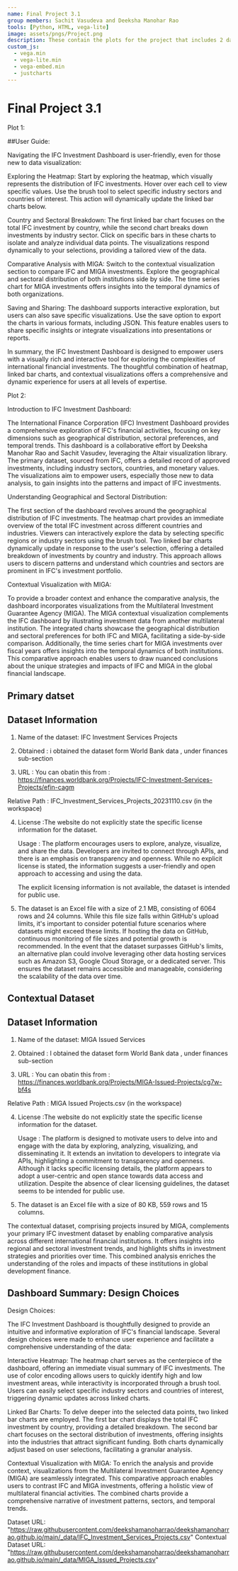 ```yaml
---
name: Final Project 3.1
group members: Sachit Vasudeva and Deeksha Manohar Rao
tools: [Python, HTML, vega-lite]
image: assets/pngs/Project.png
description: These contain the plots for the project that includes 2 datasets outlining income levels and investments for different countries around the world.
custom_js:
  - vega.min
  - vega-lite.min
  - vega-embed.min
  - justcharts
---
```




# Final Project 3.1 

Plot 1:

<vegachart schema-url="{{ site.baseurl }}/assets/json/Interactive_Visualization.json" style="width: 100%"></vegachart>

 ##User Guide:

Navigating the IFC Investment Dashboard is user-friendly, even for those new to data visualization:

Exploring the Heatmap: Start by exploring the heatmap, which visually represents the distribution of IFC investments. Hover over each cell to view specific values. Use the brush tool to select specific industry sectors and countries of interest. This action will dynamically update the linked bar charts below.

Country and Sectoral Breakdown: The first linked bar chart focuses on the total IFC investment by country, while the second chart breaks down investments by industry sector. Click on specific bars in these charts to isolate and analyze individual data points. The visualizations respond dynamically to your selections, providing a tailored view of the data.

Comparative Analysis with MIGA: Switch to the contextual visualization section to compare IFC and MIGA investments. Explore the geographical and sectoral distribution of both institutions side by side. The time series chart for MIGA investments offers insights into the temporal dynamics of both organizations.

Saving and Sharing: The dashboard supports interactive exploration, but users can also save specific visualizations. Use the save option to export the charts in various formats, including JSON. This feature enables users to share specific insights or integrate visualizations into presentations or reports.

In summary, the IFC Investment Dashboard is designed to empower users with a visually rich and interactive tool for exploring the complexities of international financial investments. The thoughtful combination of heatmap, linked bar charts, and contextual visualizations offers a comprehensive and dynamic experience for users at all levels of expertise.

Plot 2:

<vegachart schema-url="{{ site.baseurl }}/assets/json/Contextual_Visulization.json" style="width: 100%"></vegachart>


Introduction to IFC Investment Dashboard:

The International Finance Corporation (IFC) Investment Dashboard provides a comprehensive exploration of IFC's financial activities, focusing on key dimensions such as geographical distribution, sectoral preferences, and temporal trends. This dashboard is a collaborative effort by Deeksha Manohar Rao and Sachit Vasudev, leveraging the Altair visualization library. The primary dataset, sourced from IFC, offers a detailed record of approved investments, including industry sectors, countries, and monetary values. The visualizations aim to empower users, especially those new to data analysis, to gain insights into the patterns and impact of IFC investments.

Understanding Geographical and Sectoral Distribution:

The first section of the dashboard revolves around the geographical distribution of IFC investments. The heatmap chart provides an immediate overview of the total IFC investment across different countries and industries. Viewers can interactively explore the data by selecting specific regions or industry sectors using the brush tool. Two linked bar charts dynamically update in response to the user's selection, offering a detailed breakdown of investments by country and industry. This approach allows users to discern patterns and understand which countries and sectors are prominent in IFC's investment portfolio.

Contextual Visualization with MIGA:

To provide a broader context and enhance the comparative analysis, the dashboard incorporates visualizations from the Multilateral Investment Guarantee Agency (MIGA). The MIGA contextual visualization complements the IFC dashboard by illustrating investment data from another multilateral institution. The integrated charts showcase the geographical distribution and sectoral preferences for both IFC and MIGA, facilitating a side-by-side comparison. Additionally, the time series chart for MIGA investments over fiscal years offers insights into the temporal dynamics of both institutions. This comparative approach enables users to draw nuanced conclusions about the unique strategies and impacts of IFC and MIGA in the global financial landscape.

## Primary datset

## Dataset Information
1) Name of the dataset: IFC Investment Services Projects

2) Obtained : i obtained the dataset form World Bank data , under finances sub-section 

3) URL : You can obatin this from : https://finances.worldbank.org/Projects/IFC-Investment-Services-Projects/efin-cagm

Relative Path : IFC_Investment_Services_Projects_20231110.csv (in the workspace)

4) License :The website do not explicitly state the specific license information for the dataset.
   
   Usage : The platform encourages users to explore, analyze, visualize, and share the data. Developers are invited to connect through APIs, and there is an emphasis on transparency and openness. While no explicit license is stated, the information suggests a user-friendly and open approach to accessing and using the data.
   
   The explicit licensing information is not available, the dataset is intended for public use.
   
5) The dataset is an Excel file with a size of 2.1 MB, consisting of 6064 rows and 24 columns. While this file size falls within GitHub's upload limits, it's important to consider potential future scenarios where datasets might exceed these limits. If hosting the data on GitHub, continuous monitoring of file sizes and potential growth is recommended. In the event that the dataset surpasses GitHub's limits, an alternative plan could involve leveraging other data hosting services such as Amazon S3, Google Cloud Storage, or a dedicated server. This ensures the dataset remains accessible and manageable, considering the scalability of the data over time.

## Contextual Dataset
## Dataset Information
1) Name of the dataset: MIGA Issued Services 

2) Obtained : I obtained the dataset form World Bank data , under finances sub-section 

3) URL : You can obatin this from : https://finances.worldbank.org/Projects/MIGA-Issued-Projects/cg7w-bf4s

Relative Path : MIGA Issued Projects.csv (in the workspace)

4) License :The website do not explicitly state the specific license information for the dataset.
   
   Usage : The platform is designed to motivate users to delve into and engage with the data by exploring, analyzing, visualizing, and disseminating it. It extends an invitation to developers to integrate via APIs, highlighting a commitment to transparency and openness. Although it lacks specific licensing details, the platform appears to adopt a user-centric and open stance towards data access and utilization. Despite the absence of clear licensing guidelines, the dataset seems to be intended for public use.
   
5) The dataset is an Excel file with a size of 80 KB, 559 rows and 15 columns.

The contextual dataset, comprising projects insured by MIGA, complements your primary IFC investment dataset by enabling comparative analysis across different international financial institutions. It offers insights into regional and sectoral investment trends, and highlights shifts in investment strategies and priorities over time. This combined analysis enriches the understanding of the roles and impacts of these institutions in global development finance.


## Dashboard Summary: Design Choices 

Design Choices:

The IFC Investment Dashboard is thoughtfully designed to provide an intuitive and informative exploration of IFC's financial landscape. Several design choices were made to enhance user experience and facilitate a comprehensive understanding of the data:

Interactive Heatmap: The heatmap chart serves as the centerpiece of the dashboard, offering an immediate visual summary of IFC investments. The use of color encoding allows users to quickly identify high and low investment areas, while interactivity is incorporated through a brush tool. Users can easily select specific industry sectors and countries of interest, triggering dynamic updates across linked charts.

Linked Bar Charts: To delve deeper into the selected data points, two linked bar charts are employed. The first bar chart displays the total IFC investment by country, providing a detailed breakdown. The second bar chart focuses on the sectoral distribution of investments, offering insights into the industries that attract significant funding. Both charts dynamically adjust based on user selections, facilitating a granular analysis.

Contextual Visualization with MIGA: To enrich the analysis and provide context, visualizations from the Multilateral Investment Guarantee Agency (MIGA) are seamlessly integrated. This comparative approach enables users to contrast IFC and MIGA investments, offering a holistic view of multilateral financial activities. The combined charts provide a comprehensive narrative of investment patterns, sectors, and temporal trends. 

Dataset URL: "https://raw.githubusercontent.com/deekshamanoharrao/deekshamanoharrao.github.io/main/_data/IFC_Investment_Services_Projects.csv"
Contextual Dataset URL:
"https://raw.githubusercontent.com/deekshamanoharrao/deekshamanoharrao.github.io/main/_data/MIGA_Issued_Projects.csv"


